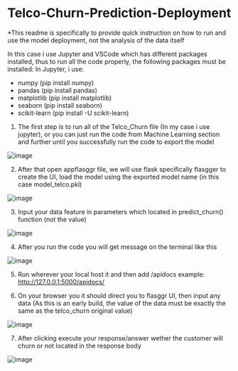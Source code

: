 # Telco-Churn-Prediction-Deployment

*This readme is specifically to provide quick instruction on how to run and use the model deployment, not the analysis of the data itself

In this case i use Jupyter and VSCode which has different packages installed, thus to run all the code properly, the following packages must be installed:
In Jupyter, i use:
- numpy (pip install numpy)
- pandas (pip install pandas)
- matplotlib (pip install matplotlib)
- seaborn (pip install seaborn)
- scikit-learn (pip install -U scikit-learn)


1. The first step is to run all of the Telco_Churn file (In my case i use jupyter), or you can just run the code from Machine Learning section and further until you successfully run the code to export the model

![image](https://user-images.githubusercontent.com/78836385/125919382-34abbcd3-5d69-43a3-989d-c87cc47d2f39.png)

2. After that open appflasggr file, we will use flask specifically flasgger to create the UI, load the model using the exported model name (in this case model_telco.pkl)

![image](https://user-images.githubusercontent.com/78836385/125919893-b3b0b78c-b32a-403f-ba50-2344a9c8d2e9.png)

3. Input your data feature in parameters which located in predict_churn() function (not the value)

![image](https://user-images.githubusercontent.com/78836385/125920557-ab3fae9f-690d-4614-bf70-260cc49c90c2.png)

4. After you run the code you will get message on the terminal like this

![image](https://user-images.githubusercontent.com/78836385/125921643-c2eed22f-1257-4edd-bf93-cbb7dc2ed470.png)

5. Run wherever your local host it and then add /apidocs
example: http://127.0.0.1:5000/apidocs/

6. On your browser you it should direct you to flasggr UI, then input any data (As this is an early build, the value of the data must be exactly the same as the telco_churn original value)

![image](https://user-images.githubusercontent.com/78836385/125922092-da9e89e3-42e6-4c28-b575-07413d3e1159.png)

7. After clicking execute your response/answer wether the customer will churn or not located in the response body

![image](https://user-images.githubusercontent.com/78836385/125922483-faa5ba6e-53c1-443e-8ad6-87701ab3e72c.png)

